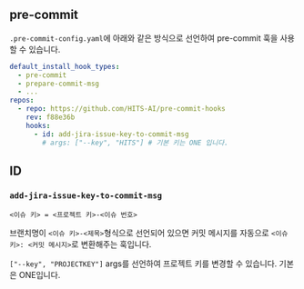## pre-commit

`.pre-commit-config.yaml`에 아래와 같은 방식으로 선언하여 pre-commit 훅을 사용할 수 있습니다.

```yaml
default_install_hook_types:
  - pre-commit
  - prepare-commit-msg
  - ...
repos:
  - repo: https://github.com/HITS-AI/pre-commit-hooks
    rev: f88e36b
    hooks:
      - id: add-jira-issue-key-to-commit-msg
        # args: ["--key", "HITS"] # 기본 키는 ONE 입니다.
```

## ID

### `add-jira-issue-key-to-commit-msg`

`<이슈 키> = <프로젝트 키>-<이슈 번호>`

브랜치명이 `<이슈 키>-<제목>`형식으로 선언되어 있으면 커밋 메시지를 자동으로 `<이슈 키>: <커밋 메시지>`로 변환해주는 훅입니다.

`["--key", "PROJECTKEY"]` args를 선언하여 프로젝트 키를 변경할 수 있습니다. 기본은 ONE입니다.

